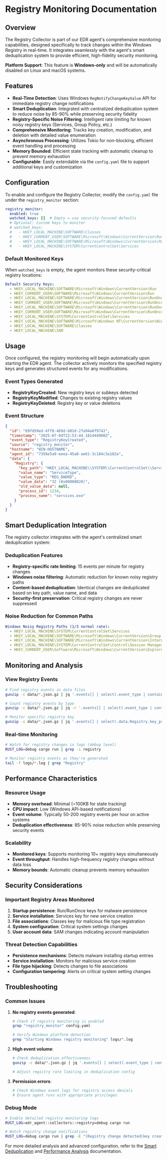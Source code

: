 # Registry Monitoring Documentation

## Overview

The Registry Collector is part of our EDR agent's comprehensive monitoring capabilities, designed specifically to track changes within the Windows Registry in real-time. It integrates seamlessly with the agent's smart deduplication system to provide efficient, high-fidelity security monitoring.

**Platform Support**: This feature is **Windows-only** and will be automatically disabled on Linux and macOS systems.

## Features

- **Real-Time Detection**: Uses Windows `RegNotifyChangeKeyValue` API for immediate registry change notifications
- **Smart Deduplication**: Integrated with centralized deduplication system to reduce noise by 85-90% while preserving security fidelity
- **Registry-Specific Noise Filtering**: Intelligent rate limiting for known noisy registry keys (Services, Group Policy, etc.)
- **Comprehensive Monitoring**: Tracks key creation, modification, and deletion with detailed value enumeration
- **Asynchronous Processing**: Utilizes Tokio for non-blocking, efficient event handling and processing
- **Memory Bounded**: Efficient state tracking with automatic cleanup to prevent memory exhaustion
- **Configurable**: Easily extendable via the `config.yaml` file to support additional keys and customization

## Configuration

To enable and configure the Registry Collector, modify the `config.yaml` file under the `registry_monitor` section:

```yaml
registry_monitor:
  enabled: true
  watched_keys: []  # Empty = use security-focused defaults
  # Optional: Custom keys to monitor
  # watched_keys:
  #   - HKEY_LOCAL_MACHINE\SOFTWARE\Classes
  #   - HKEY_CURRENT_USER\SOFTWARE\Microsoft\Windows\CurrentVersion\Run
  #   - HKEY_LOCAL_MACHINE\SOFTWARE\Microsoft\Windows\CurrentVersion\Run
  #   - HKEY_LOCAL_MACHINE\SYSTEM\CurrentControlSet\Services
```

### Default Monitored Keys

When `watched_keys` is empty, the agent monitors these security-critical registry locations:

```yaml
Default Security Keys:
  - HKEY_LOCAL_MACHINE\SOFTWARE\Microsoft\Windows\CurrentVersion\Run
  - HKEY_CURRENT_USER\SOFTWARE\Microsoft\Windows\CurrentVersion\Run
  - HKEY_LOCAL_MACHINE\SOFTWARE\Microsoft\Windows\CurrentVersion\RunOnce
  - HKEY_CURRENT_USER\SOFTWARE\Microsoft\Windows\CurrentVersion\RunOnce
  - HKEY_LOCAL_MACHINE\SOFTWARE\Microsoft\Windows\CurrentVersion\RunOnceEx
  - HKEY_CURRENT_USER\SOFTWARE\Microsoft\Windows\CurrentVersion\RunOnceEx
  - HKEY_LOCAL_MACHINE\SYSTEM\CurrentControlSet\Services
  - HKEY_LOCAL_MACHINE\SOFTWARE\Microsoft\Windows NT\CurrentVersion\Windows
  - HKEY_LOCAL_MACHINE\SOFTWARE\Classes
  - HKEY_LOCAL_MACHINE\SAM
```

## Usage

Once configured, the registry monitoring will begin automatically upon starting the EDR agent. The collector actively monitors the specified registry keys and generates structured events for any modifications.

### Event Types Generated

- **RegistryKeyCreated**: New registry keys or subkeys detected
- **RegistryKeyModified**: Changes to existing registry values
- **RegistryKeyDeleted**: Registry key or value deletions

### Event Structure

```json
{
  "id": "69fd59ed-4ff0-469d-b01d-27a94a0f9742",
  "timestamp": "2025-07-04T22:53:44.181444900Z",
  "event_type": "RegistryKeyCreated",
  "source": "registry_monitor",
  "hostname": "WIN-HOSTNAME",
  "agent_id": "7356e5a9-eeea-45a8-ae61-3c184c3a182a",
  "data": {
    "Registry": {
      "key_path": "HKEY_LOCAL_MACHINE\\SYSTEM\\CurrentControlSet\\Services\\ExampleService",
      "value_name": "ServiceType",
      "value_type": "REG_DWORD",
      "value_data": "32 (0x00000020)",
      "old_value_data": null,
      "process_id": 1234,
      "process_name": "services.exe"
    }
  }
}
```

## Smart Deduplication Integration

The registry collector integrates with the agent's centralized smart deduplication system:

### Deduplication Features
- **Registry-specific rate limiting**: 15 events per minute for registry changes
- **Windows noise filtering**: Automatic reduction for known noisy registry paths
- **Content-based deduplication**: Identical changes are deduplicated based on key path, value name, and data
- **Security-first preservation**: Critical registry changes are never suppressed

### Noise Reduction for Common Paths
```yaml
Windows Noisy Registry Paths (1/3 normal rate):
  - HKEY_LOCAL_MACHINE\SYSTEM\CurrentControlSet\Services
  - HKEY_LOCAL_MACHINE\SOFTWARE\Microsoft\Windows\CurrentVersion\Group Policy
  - HKEY_LOCAL_MACHINE\SOFTWARE\Microsoft\Windows\CurrentVersion\Internet Settings
  - HKEY_LOCAL_MACHINE\SYSTEM\CurrentControlSet\Control\Session Manager
  - HKEY_CURRENT_USER\Software\Microsoft\Windows\CurrentVersion\Explorer
```

## Monitoring and Analysis

### View Registry Events
```bash
# Find registry events in data files
gunzip -c data/*.json.gz | jq '.events[] | select(.event_type | contains("Registry"))'

# Count registry events by type
gunzip -c data/*.json.gz | jq -r '.events[] | select(.event_type | contains("Registry")) | .event_type' | sort | uniq -c

# Monitor specific registry key
gunzip -c data/*.json.gz | jq '.events[] | select(.data.Registry.key_path | contains("Run"))'
```

### Real-time Monitoring
```bash
# Watch for registry changes in logs (debug level)
RUST_LOG=debug cargo run | grep -i registry

# Monitor registry events as they're generated
tail -f logs/*.log | grep "Registry"
```

## Performance Characteristics

### Resource Usage
- **Memory overhead**: Minimal (~100KB for state tracking)
- **CPU impact**: Low (Windows API-based notifications)
- **Event volume**: Typically 50-200 registry events per hour on active systems
- **Deduplication effectiveness**: 85-90% noise reduction while preserving security events

### Scalability
- **Monitored keys**: Supports monitoring 10+ registry keys simultaneously
- **Event throughput**: Handles high-frequency registry changes without data loss
- **Memory bounds**: Automatic cleanup prevents memory exhaustion

## Security Considerations

### Important Registry Areas Monitored
1. **Startup persistence**: Run/RunOnce keys for malware persistence
2. **Service installation**: Services key for new service creation
3. **File associations**: Classes key for malicious file type registration
4. **System configuration**: Critical system settings changes
5. **User account data**: SAM changes indicating account manipulation

### Threat Detection Capabilities
- **Persistence mechanisms**: Detects malware installing startup entries
- **Service installation**: Monitors for malicious service creation
- **File type hijacking**: Detects changes to file associations
- **Configuration tampering**: Alerts on critical system setting changes

## Troubleshooting

### Common Issues

1. **No registry events generated**:
   ```bash
   # Check if registry monitoring is enabled
   grep "registry_monitor" config.yaml
   
   # Verify Windows platform detection
   grep "Starting Windows registry monitoring" logs/*.log
   ```

2. **High event volume**:
   ```bash
   # Check deduplication effectiveness
   gunzip -c data/*.json.gz | jq '.events[] | select(.event_type | contains("Registry")) | .data.Registry.key_path' | sort | uniq -c
   
   # Adjust registry rate limiting in deduplication config
   ```

3. **Permission errors**:
   ```bash
   # Check Windows event logs for registry access denials
   # Ensure agent runs with appropriate privileges
   ```

### Debug Mode
```bash
# Enable detailed registry monitoring logs
RUST_LOG=edr_agent::collectors::registry=debug cargo run

# Watch registry change notifications
RUST_LOG=debug cargo run | grep -E "(Registry change detected|key created|key modified)"
```

For more detailed analysis and advanced configuration, refer to the [Smart Deduplication](SMART_DEDUPLICATION.md) and [Performance Analysis](PERFORMANCE.md) documentation.

